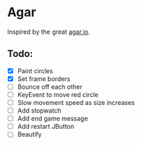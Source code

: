 # Agar
Inspired by the great [agar.io](https://agar.io).

## Todo:
- [x] Paint circles
- [x] Set frame borders
- [ ] Bounce off each other
- [ ] KeyEvent to move red circle
- [ ] Slow movement speed as size increases
- [ ] Add stopwatch
- [ ] Add end game message
- [ ] Add restart JButton
- [ ] Beautify
